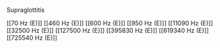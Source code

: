 Supraglottitis

[[70 Hz (E)]]
[[460 Hz (E)]]
[[600 Hz (E)]]
[[950 Hz (E)]]
[[11090 Hz (E)]]
[[32500 Hz (E)]]
[[127500 Hz (E)]]
[[395830 Hz (E)]]
[[619340 Hz (E)]]
[[725540 Hz (E)]]